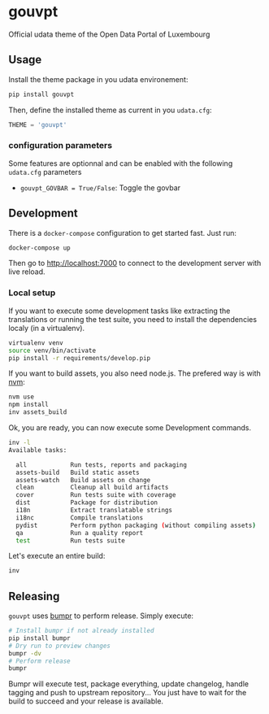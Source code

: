 # gouvpt

Official udata theme of the Open Data Portal of Luxembourg

## Usage

Install the theme package in you udata environement:

```bash
pip install gouvpt
```

Then, define the installed theme as current in you `udata.cfg`:

```python
THEME = 'gouvpt'
```

### configuration parameters

Some features are optionnal and can be enabled with the following `udata.cfg` parameters

- `gouvpt_GOVBAR = True/False`: Toggle the govbar


## Development

There is a `docker-compose` configuration to get started fast.
Just run:

```bash
docker-compose up
```

Then go to <http://localhost:7000> to connect to the development server
with live reload.

### Local setup

If you want to execute some development tasks like extracting the translations or running the test suite, you need to install the dependencies localy (in a virtualenv).

```bash
virtualenv venv
source venv/bin/activate
pip install -r requirements/develop.pip
```

If you want to build assets, you also need node.js. The prefered way is with [nvm][]:

```bash
nvm use
npm install
inv assets_build
```

Ok, you are ready, you can now execute some Development commands.

```bash
inv -l
Available tasks:

  all            Run tests, reports and packaging
  assets-build   Build static assets
  assets-watch   Build assets on change
  clean          Cleanup all build artifacts
  cover          Run tests suite with coverage
  dist           Package for distribution
  i18n           Extract translatable strings
  i18nc          Compile translations
  pydist         Perform python packaging (without compiling assets)
  qa             Run a quality report
  test           Run tests suite
```

Let's execute an entire build:

```bash
inv
```

## Releasing

`gouvpt` uses [bumpr][] to perform release.
Simply execute:

```bash
# Install bumpr if not already installed
pip install bumpr
# Dry run to preview changes
bumpr -dv
# Perform release
bumpr
```
Bumpr will execute test, package everything, update changelog, handle tagging and push to upstream repository...
You just have to wait for the build to succeed and your release is available.

[nvm]: https://github.com/creationix/nvm#readme
[bumpr]: https://bumpr.readthedocs.io/
